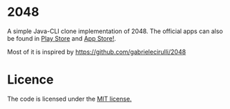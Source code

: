 # 2048

A simple Java-CLI clone implementation of 2048. 
The official apps can also be found in [Play Store](https://play.google.com/store/apps/details?id=com.gabrielecirulli.app2048) and [App Store!](https://itunes.apple.com/us/app/2048-by-gabriele-cirulli/id868076805).

Most of it is inspired by https://github.com/gabrielecirulli/2048 

# Licence
The code is licensed under the [MIT license.](https://github.com/locked-fg/2048/blob/master/LICENSE)
